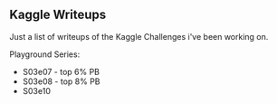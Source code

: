 ## Kaggle Writeups


Just a list of writeups of the Kaggle Challenges i've been working on. 

Playground Series: 

- S03e07 - top 6% PB
- S03e08 - top 8% PB
- S03e10

